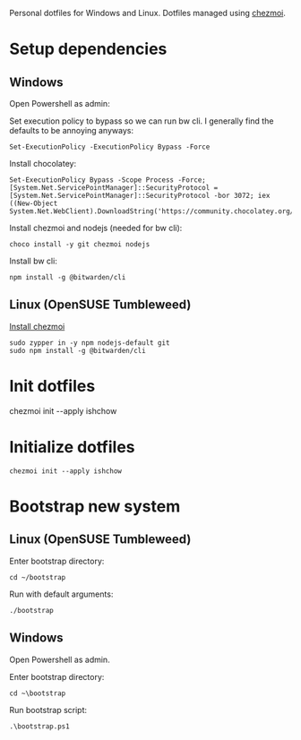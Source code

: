 Personal dotfiles for Windows and Linux. Dotfiles managed using [chezmoi](https://www.chezmoi.io/).

# Setup dependencies

## Windows

Open Powershell as admin:

Set execution policy to bypass so we can run bw cli. I generally find the defaults to be annoying anyways:

`Set-ExecutionPolicy -ExecutionPolicy Bypass -Force`

Install chocolatey:

```
Set-ExecutionPolicy Bypass -Scope Process -Force; [System.Net.ServicePointManager]::SecurityProtocol = [System.Net.ServicePointManager]::SecurityProtocol -bor 3072; iex ((New-Object System.Net.WebClient).DownloadString('https://community.chocolatey.org/install.ps1'))
```

Install chezmoi and nodejs (needed for bw cli):

`choco install -y git chezmoi nodejs`

Install bw cli:

`npm install -g @bitwarden/cli`

## Linux (OpenSUSE Tumbleweed)

[Install chezmoi](https://www.chezmoi.io/docs/install/)

```
sudo zypper in -y npm nodejs-default git
sudo npm install -g @bitwarden/cli
```

# Init dotfiles
chezmoi init --apply ishchow


# Initialize dotfiles

`chezmoi init --apply ishchow`

# Bootstrap new system
## Linux (OpenSUSE Tumbleweed)

Enter bootstrap directory:

`cd ~/bootstrap`

Run with default arguments:

`./bootstrap`

## Windows

Open Powershell as admin.

Enter bootstrap directory:

`cd ~\bootstrap`

Run bootstrap script:

`.\bootstrap.ps1`
